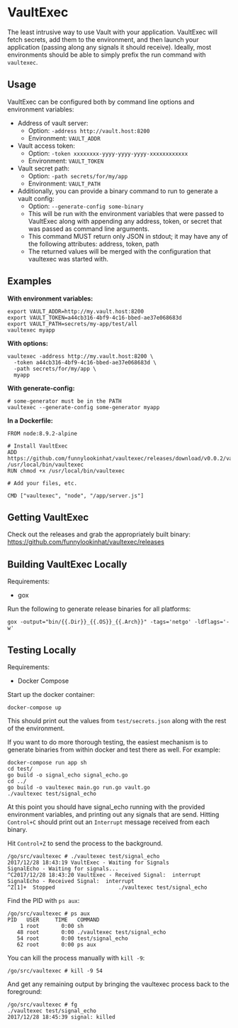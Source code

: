 # VaultExec

The least intrusive way to use Vault with your application.  VaultExec will
fetch secrets, add them to the environment, and then launch your application
(passing along any signals it should receive).  Ideally, most environments
should be able to simply prefix the run command with `vaultexec`.

## Usage

VaultExec can be configured both by command line options and environment variables:

- Address of vault server:
    - Option: `-address http://vault.host:8200`
    - Environment: `VAULT_ADDR`
- Vault access token:
    - Option: `-token xxxxxxxx-yyyy-yyyy-yyyy-xxxxxxxxxxxx`
    - Environment: `VAULT_TOKEN`
- Vault secret path:
    - Option: `-path secrets/for/my/app`
    - Environment: `VAULT_PATH`
- Additionally, you can provide a binary command to run to generate a vault config:
    - Option: `--generate-config some-binary`
    - This will be run with the environment variables that were passed to VaultExec
      along with appending any address, token, or secret that was passed as
      command line arguments.
    - This command MUST return only JSON in stdout; it may have any of the following attributes: address, token, path
    - The returned values will be merged with the configuration that vaultexec was started with.

## Examples

**With environment variables:**

```
export VAULT_ADDR=http://my.vault.host:8200
export VAULT_TOKEN=a44cb316-4bf9-4c16-bbed-ae37e068683d
export VAULT_PATH=secrets/my-app/test/all
vaultexec myapp
```

**With options:**

```
vaultexec -address http://my.vault.host:8200 \
  -token a44cb316-4bf9-4c16-bbed-ae37e068683d \
  -path secrets/for/my/app \
  myapp
```

**With generate-config:**
```
# some-generator must be in the PATH
vaultexec --generate-config some-generator myapp
```

**In a Dockerfile:**

```
FROM node:8.9.2-alpine

# Install VaultExec
ADD https://github.com/funnylookinhat/vaultexec/releases/download/v0.0.2/vaultexec_linux_amd64 /usr/local/bin/vaultexec
RUN chmod +x /usr/local/bin/vaultexec

# Add your files, etc.

CMD ["vaultexec", "node", "/app/server.js"]
```

## Getting VaultExec

Check out the releases and grab the appropriately built binary:
https://github.com/funnylookinhat/vaultexec/releases

## Building VaultExec Locally

Requirements:

- gox

Run the following to generate release binaries for all platforms:

`gox -output="bin/{{.Dir}}_{{.OS}}_{{.Arch}}" -tags='netgo' -ldflags='-w'`

## Testing Locally

Requirements:

- Docker Compose

Start up the docker container:

`docker-compose up`

This should print out the values from `test/secrets.json` along with the rest
of the environment.

If you want to do more thorough testing, the easiest mechanism is to generate
binaries from within docker and test there as well.  For example:

```
docker-compose run app sh
cd test/
go build -o signal_echo signal_echo.go
cd ../
go build -o vaultexec main.go run.go vault.go
./vaultexec test/signal_echo
```

At this point you should have signal_echo running with the provided environment
variables, and printing out any signals that are send.  Hitting `Control+C`
should print out an `Interrupt` message received from each binary.

Hit `Control+Z` to send the process to the background.

```
/go/src/vaultexec # ./vaultexec test/signal_echo
2017/12/28 18:43:19 VaultExec - Waiting for Signals
SignalEcho - Waiting for signals...
^C2017/12/28 18:43:20 VaultExec - Received Signal:  interrupt
SignalEcho - Received Signal:  interrupt
^Z[1]+  Stopped                    ./vaultexec test/signal_echo
```

Find the PID with `ps aux`:

```
/go/src/vaultexec # ps aux
PID   USER     TIME   COMMAND
    1 root       0:00 sh
   48 root       0:00 ./vaultexec test/signal_echo
   54 root       0:00 test/signal_echo
   62 root       0:00 ps aux
```

You can kill the process manually with `kill -9`:

```
/go/src/vaultexec # kill -9 54
```

And get any remaining output by bringing the vaultexec process back to the foreground:

```
/go/src/vaultexec # fg
./vaultexec test/signal_echo
2017/12/28 18:45:39 signal: killed
```
